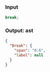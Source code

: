 ### Input
```js
break;
```

### Output: ast
```json
{
  "Break": {
    "span": "0:6",
    "label": null
  }
}
```
